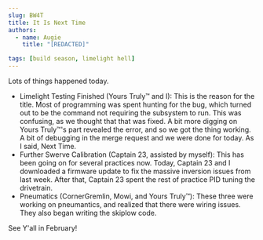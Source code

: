 ```yaml
---
slug: BW4T
title: It Is Next Time
authors:
  - name: Augie
    title: "[REDACTED]"

tags: [build season, limelight hell]
---
```


Lots of things happened today.

* Limelight Testing Finished (Yours Truly™ and I): This is the reason for the title. Most of programming was spent hunting for the bug, which turned out to be the command not requiring the subsystem to run. This was confusing, as we thought that that was fixed. A bit more digging on Yours Truly™'s part revealed the error, and so we got the thing working. A bit of debugging in the merge request and we were done for today. As I said, Next Time. 
* Further Swerve Calibration (Captain 23, assisted by myself): This has been going on for several practices now. Today, Captain 23 and I downloaded a firmware update to fix the massive inversion issues from last week. After that, Captain 23 spent the rest of practice PID tuning the drivetrain. 
* Pneumatics (CornerGremlin, Mowi, and Yours Truly™): These three were working on pneumantics, and realized that there were wiring issues. They also began writing the skiplow code. 

See Y'all in February!